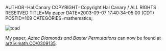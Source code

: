 AUTHOR=Hal Canary
COPYRIGHT=Copyright Hal Canary / ALL RIGHTS RESERVED
TITLE=My paper
DATE=2003-09-07 17:40:34-05:00 (CDT)
POSTID=109
CATEGORIES=mathematics;

![toad](https://halcanary.org/images/toad.png)

My paper, _Aztec Diamonds and Baxter Permutations_ can now be found at [arXiv:math.CO/0309135](http://arxiv.org/abs/math.CO/0309135).
